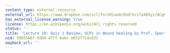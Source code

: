 ```yaml
---
content_type: external-resource
external_url: https://www.dropbox.com/scl/fo/o9ixw4cbhdrkc1fa484ys/ACq6DuYu5hFv7ao45rY8K1U/Lecture%20Recordings?dl=0&preview=24-10-8+2.787%2C+HST.535+Quiz+Review++%28Spector%29+LWC.mp4&rlkey=u2rimyl1s7xeom33sli4jmryz&subfolder_nav_tracking=1
has_external_license_warning: true
license: https://en.wikipedia.org/wiki/All_rights_reserved
status: ''
title: 'Lecture 10: Quiz 1 Review; UCPs in Wound Healing by Prof. Spector'
uid: 58655b6f-930d-4fff-bebc-e652f71dcd31
wayback_url: ''
---
```

